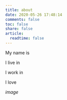 ```yaml
---
title: about
date: 2020-05-26 17:48:14
comments: false
toc: false
share: false
article:
  readtime: false
---
```

My name is

I live in

I work in

I love

_image_